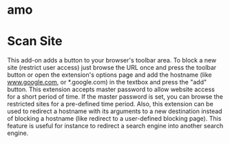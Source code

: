 # amo

# Scan Site 
This add-on adds a button to your browser's toolbar area. To block a new site (restrict user access) just browse the URL once and press the toolbar button or open the extension's options page and add the hostname (like www.google.com, or *.google.com) in the textbox and press the "add" button. This extension accepts master password to allow website access for a short period of time. If the master password is set, you can browse the restricted sites for a pre-defined time period. Also, this extension can be used to redirect a hostname with its arguments to a new destination instead of blocking a hostname (like redirect to a user-defined blocking page). This feature is useful for instance to redirect a search engine into another search engine.


